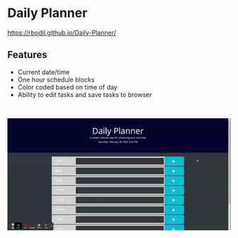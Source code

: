 # Daily Planner

https://rbodil.github.io/Daily-Planner/

## Features

* Current date/time
* One hour schedule blocks
* Color coded based on time of day
* Ability to edit tasks and save tasks to browser

</br>

![Daily_Planner_demo](./assets/Daily-Planner.gif)

